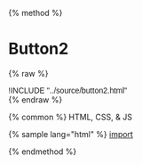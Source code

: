 
{% method %}
# Button2
{% raw %}
<div class='styleguidebody'>
<style>
@import url('https://fonts.googleapis.com/css?family=Overpass:100,100i,200,200i,300,300i,400,400i,600,600i,700,700i,800,800i,900,900i&subset=latin-ext');
.styleguidebody {
  font-family: "Overpass", sans-serif;
}
</style>
!INCLUDE "../source/button2.html"

</div>
{% endraw %}

{% common %}
HTML, CSS, & JS

{% sample lang="html" %}
[import](../source/button2.html)




{% endmethod %}
